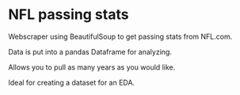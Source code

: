 # NFL passing stats
 Webscraper using BeautifulSoup to get passing stats from NFL.com. 
 
 Data is put into a pandas Dataframe for analyzing.
 
 Allows you to pull as many years as you would like. 
 
 Ideal for creating a dataset for an EDA.
